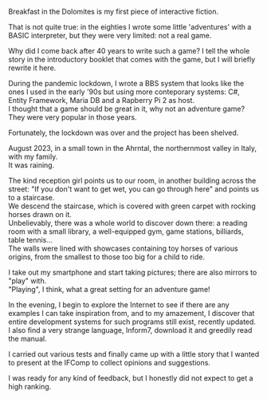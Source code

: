 Breakfast in the Dolomites is my first piece of interactive fiction.

That is not quite true: in the eighties I wrote some little 'adventures' with a BASIC interpreter, 
but they were very limited: not a real game.

Why did I come back after 40 years to write such a game? 
I tell the whole story in the introductory booklet that comes with the game, 
but I will briefly rewrite it here.

During the pandemic lockdown, I wrote a BBS system
that looks like the ones I used in the early '90s but using more conteporary systems: 
C#, Entity Framework, Maria DB and a Rapberry Pi 2 as host.  
I thought that a game should be great in it, why not an adventure game? 
They were very popular in those years.

Fortunately, the lockdown was over and the project has been shelved.

August 2023, in a small town in the Ahrntal, the northernmost valley in Italy, with my family.  
It was raining.

The kind reception girl points us to our room, in another building across the street:
"If you don't want to get wet, you can go through here" and points us to a staircase.  
We descend the staircase, which is covered with green carpet with rocking horses drawn on it.   
Unbelievably, there was a whole world to discover down there: 
a reading room with a small library, 
a well-equipped gym, game stations, billiards, table tennis...  
The walls were lined with showcases containing toy horses of various origins, 
from the smallest to those too big for a child to ride.

I take out my smartphone and start taking pictures; there are also mirrors to "play" with.  
"Playing", I think, what a great setting for an adventure game!

In the evening, I begin to explore the Internet to see if there are any examples I can take inspiration from, 
and to my amazement, I discover that entire development systems for such programs still exist, recently updated.  
I also find a very strange language, Inform7, download it and greedily read the manual.

I carried out various tests and finally came up with a little story 
that I wanted to present at the IFComp to collect opinions and suggestions.

I was ready for any kind of feedback, but I honestly did not expect to get a high ranking.
